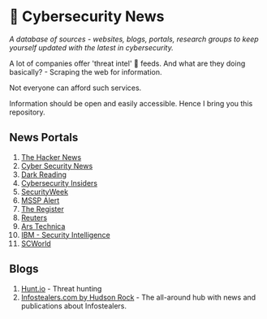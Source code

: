 # 📰 Cybersecurity News 

*A database of sources - websites, blogs, portals, research groups to keep yourself updated with the latest in cybersecurity.*

A lot of companies offer 'threat intel' 🧮 feeds. And what are they doing basically? - Scraping the web for information.

Not everyone can afford such services.

Information should be open and easily accessible. Hence I bring you this repository.

## News Portals

1. [The Hacker News](https://thehackernews.com/)
2. [Cyber Security News](https://cybersecuritynews.com/)
3. [Dark Reading](https://www.darkreading.com/)
4. [Cybersecurity Insiders](https://www.cybersecurity-insiders.com/)
5. [SecurityWeek](https://www.securityweek.com/)
6. [MSSP Alert](https://www.msspalert.com/)
7. [The Register](https://www.theregister.com/security/)
8. [Reuters](https://www.reuters.com/technology/cybersecurity/)
9. [Ars Technica](https://arstechnica.com/security/)
10. [IBM - Security Intelligence](https://securityintelligence.com/)
11. [SCWorld](https://www.scworld.com/)


## Blogs

1. [Hunt.io](https://hunt.io/blog) - Threat hunting
2. [Infostealers.com by Hudson Rock](https://www.infostealers.com/) - The all-around hub with news and publications about Infostealers.
